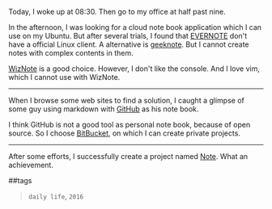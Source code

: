 Today, I woke up at 08:30. Then go to my office at half past nine.

In the afternoon, I was looking for a cloud note book application which I can use on my Ubuntu.
But after several trials, I found that [EVERNOTE](www.evernote.com) don't have a official Linux client.
A alternative is [geeknote](www.geeknote.me).
But I cannot create notes with complex contents in them.

[WizNote](www.wiz.cn) is a good choice.
However, I don't like the console.
And I love vim, which I cannot use with WizNote.

----

When I browse some web sites to find a solution, I caught a glimpse of some guy using markdown with [GitHub](www.github.com) as his note book.

I think GitHub is not a good tool as personal note book, because of open source.
So I choose [BitBucket](bitbucket.org), on which I can create private projects.

---

After some efforts, I successfully create a project named [Note](https://Hsuning_Ma@bitbucket.org/Hsuning_Ma/note.git).
What an achievement.


##tags
> `daily life`, `2016`
